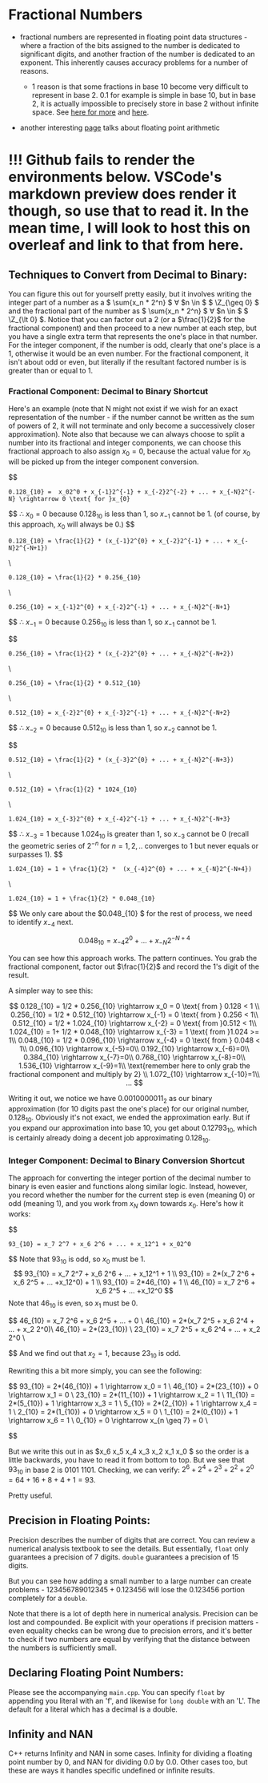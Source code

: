 # Fractional Numbers

- fractional numbers are represented in floating point data structures - where a fraction of the bits assigned to the number is dedicated to significant digits, and another fraction of the number is dedicated to an exponent. This inherently causes accuracy problems for a number of reasons.
    - 1 reason is that some fractions in base 10 become very difficult to represent in base 2. $0.1$ for example is simple in base 10, but in base 2, it is actually impossible to precisely store in base 2 without infinite space. See [here for more](https://www.educative.io/answers/why-does-01-not-exist-in-floating-point) and [here](https://angularindepth.com/posts/1019/the-simple-math-behind-decimal-binary-conversion-algorithms). 

- another interesting [page](https://en.wikipedia.org/wiki/Floating-point_arithmetic) talks about floating point arithmetic


# !!! Github fails to render the environments below. VSCode's markdown preview does render it though, so use that to read it. In the mean time, I will look to host this on overleaf and link to that from here.


## Techniques to Convert from Decimal to Binary:

You can figure this out for yourself pretty easily, but it involves writing the integer part of a number as a $ \sum{x_n * 2^n} $ $\forall$ $n \in $ $ \Z_{\geq 0} $ and the fractional part of the number as $ \sum{x_n * 2^n} $ $\forall$ $n \in $ $ \Z_{\lt 0} $. Notice that you can factor out a $2$ (or a $\frac{1}{2}$ for the fractional component) and then proceed to a new number at each step, but you have a single extra term that represents the one's place in that number. For the integer component, if the number is odd, clearly that one's place is a 1, otherwise it would be an even number. For the fractional component, it isn't about odd or even, but literally if the resultant factored number is is greater than or equal to 1. 


### Fractional Component: Decimal to Binary Shortcut

Here's an example (note that N might not exist if we wish for an exact representation of the number - if the number cannot be written as the sum of powers of 2, it will not terminate and only become a successively closer approximation). Note also that because we can always choose to split a number into its fractional and integer components, we can choose this fractional approach to also assign $x_0 = 0$, because the actual value for $x_0$ will be picked up from the integer component conversion.

$$

    0.128_{10} =  x_02^0 + x_{-1}2^{-1} + x_{-2}2^{-2} + ... + x_{-N}2^{-N} \rightarrow 0 \text{ for }x_{0}

$$
$\therefore$  $x_{0} = 0$ because $0.128_{10}$ is less than 1, so $x_{-1}$ cannot be 1. (of course, by this approach, $x_{0}$ will always be 0.)
$$

    0.128_{10} = \frac{1}{2} * (x_{-1}2^{0} + x_{-2}2^{-1} + ... + x_{-N}2^{-N+1}) 

\\

    0.128_{10} = \frac{1}{2} * 0.256_{10}

\\

    0.256_{10} = x_{-1}2^{0} + x_{-2}2^{-1} + ... + x_{-N}2^{-N+1} 

$$
$\therefore$  $x_{-1} = 0$ because $0.256_{10}$ is less than 1, so $x_{-1}$ cannot be 1.

$$

    0.256_{10} = \frac{1}{2} * (x_{-2}2^{0} + ... + x_{-N}2^{-N+2}) 

\\

    0.256_{10} = \frac{1}{2} * 0.512_{10} 

\\

    0.512_{10} = x_{-2}2^{0} + x_{-3}2^{-1} + ... + x_{-N}2^{-N+2}

$$
$\therefore$  $x_{-2} = 0$ because $0.512_{10}$ is less than 1, so $x_{-2}$ cannot be 1.

$$

    0.512_{10} = \frac{1}{2} * (x_{-3}2^{0} + ... + x_{-N}2^{-N+3}) 

\\

    0.512_{10} = \frac{1}{2} * 1024_{10} 

\\

    1.024_{10} = x_{-3}2^{0} + x_{-4}2^{-1} + ... + x_{-N}2^{-N+3}

$$
$\therefore$  $x_{-3} = 1$ because $1.024_{10}$ is greater than 1, so $x_{-3}$ cannot be 0 (recall the geometric series of $2^{-n}$ for $n=1,2,..$ converges to 1 but never equals or surpasses 1). 
$$

    1.024_{10} = 1 + \frac{1}{2} *  (x_{-4}2^{0} + ... + x_{-N}2^{-N+4})

\\

    1.024_{10} = 1 + \frac{1}{2} * 0.048_{10} 

$$
We only care about the $0.048_{10} $ for the rest of process, we need to identify $x_{-4}$ next. 

$$ 
    0.048_{10} = x_{-4}2^{0} + ... + x_{-N}2^{-N+4}
$$

You can see how this approach works. The pattern continues. You grab the fractional component, factor out $\frac{1}{2}$ and record the $1$'s digit of the result. 


A simpler way to see this:

$$
0.128_{10} = 1/2 * 0.256_{10}    \rightarrow x_0 = 0 \text{ from } 0.128 < 1 \\
0.256_{10} = 1/2 * 0.512_{10}    \rightarrow x_{-1} = 0 \text{ from } 0.256 < 1\\
0.512_{10} = 1/2 * 1.024_{10}    \rightarrow x_{-2} = 0 \text{ from }0.512 < 1\\ 
1.024_{10} = 1+ 1/2 * 0.048_{10}    \rightarrow x_{-3} = 1 \text{ from }1.024 >= 1\\ 
0.048_{10} = 1/2 * 0.096_{10}    \rightarrow x_{-4} = 0 \text{ from } 0.048 < 1\\ 
0.096_{10} \rightarrow x_{-5}=0\\
0.192_{10} \rightarrow x_{-6}=0\\
0.384_{10} \rightarrow x_{-7}=0\\
0.768_{10} \rightarrow x_{-8}=0\\
1.536_{10} \rightarrow x_{-9}=1\\
\text{remember here to only grab the fractional component and multiply by 2} \\
1.072_{10} \rightarrow x_{-10}=1\\
...
$$


Writing it out, we notice we have $0.0010000011_2$ as our binary approximation (for 10 digits past the one's place) for our original number, $0.128_{10}$. Obviously it's not exact, we ended the approximation early. But if you expand our approximation into base 10, you get about $0.12793_{10}$, which is certainly already doing a decent job approximating $0.128_{10}$. 


### Integer Component: Decimal to Binary Conversion Shortcut

The approach for converting the integer portion of the decimal number to binary is even easier and functions along similar logic. Instead, however, you record whether the number for the current step is even (meaning 0) or odd (meaning 1), and you work from $x_N$ down towards $x_0$. Here's how it works:

$$

    93_{10} = x_7 2^7 + x_6 2^6 + ... + x_12^1 + x_02^0
$$
Note that $93_{10}$ is odd, so $x_0$ must be $1$.
$$
    93_{10} = x_7 2^7 + x_6 2^6 + ... + x_12^1 + 1 \\
    93_{10} = 2*(x_7 2^6 + x_6 2^5 + ... +x_12^0) + 1 \\
    93_{10} = 2*46_{10} + 1 \\
    46_{10} = x_7 2^6 + x_6 2^5 + ... +x_12^0 
$$
Note that $46_{10}$ is even, so $x_1$ must be $0$.

$$
    46_{10} = x_7 2^6 + x_6 2^5 + ... + 0 \\ 
    46_{10} = 2*(x_7 2^5 + x_6 2^4 + ... + x_2 2^0)\\
    46_{10} = 2*(23_{10}) \\
    23_{10} = x_7 2^5 + x_6 2^4 + ... + x_2 2^0 \\
    
$$
And we find out that $x_2 = 1$, because $23_{10}$ is odd.

Rewriting this a bit more simply, you can see the following:

$$
    93_{10} = 2*(46_{10}) + 1 \rightarrow x_0 = 1  \\
    46_{10} = 2*(23_{10}) + 0 \rightarrow x_1 = 0  \\
    23_{10} = 2*(11_{10}) + 1 \rightarrow x_2 = 1  \\
    11_{10} = 2*(5_{10}) + 1  \rightarrow x_3 = 1  \\
    5_{10} = 2*(2_{10}) + 1   \rightarrow x_4 = 1  \\
    2_{10} = 2*(1_{10}) + 0   \rightarrow x_5 = 0  \\
    1_{10} = 2*(0_{10}) + 1   \rightarrow x_6 = 1  \\
    0_{10} = 0   \rightarrow x_{n \geq 7} = 0  \\ 


$$

But we write this out in as $x_6 x_5 x_4 x_3 x_2 x_1 x_0 $ so the order is a little backwards, you have to read it from bottom to top. But we see that $93_{10}$ in base 2 is $0101$ $1101$. Checking, we can verify: $2^6 + 2^4 + 2^3 + 2^2 + 2^0 = 64 + 16 + 8 + 4 + 1 = 93$. 


Pretty useful. 




## Precision in Floating Points:

Precision describes the number of digits that are correct. You can review a numerical analysis textbook to see the details. But essentially, `float` only guarantees a precision of 7 digits. `double` guarantees a precision of 15 digits. 

But you can see how adding a small number to a large number can create problems - $123456789012345 + 0.123456$ will lose the $0.123456$ portion completely for a `double`. 

Note that there is a lot of depth here in numerical analysis. Precision can be lost and compounded. Be explicit with your operations if precision matters - even equality checks can be wrong due to precision errors, and it's better to check if two numbers are equal by verifying that the distance between the numbers is sufficiently small. 



## Declaring Floating Point Numbers:

Please see the accompanying `main.cpp`. You can specify `float` by appending you literal with an 'f', and likewise for `long double` with an 'L'. The default for a literal which has a decimal is a double.

## Infinity and NAN

C++ returns Infinity and NAN in some cases. Infinity for dividing a floating point number by 0, and NAN for dividing 0.0 by 0.0. Other cases too, but these are ways it handles specific undefined or infinite results. 